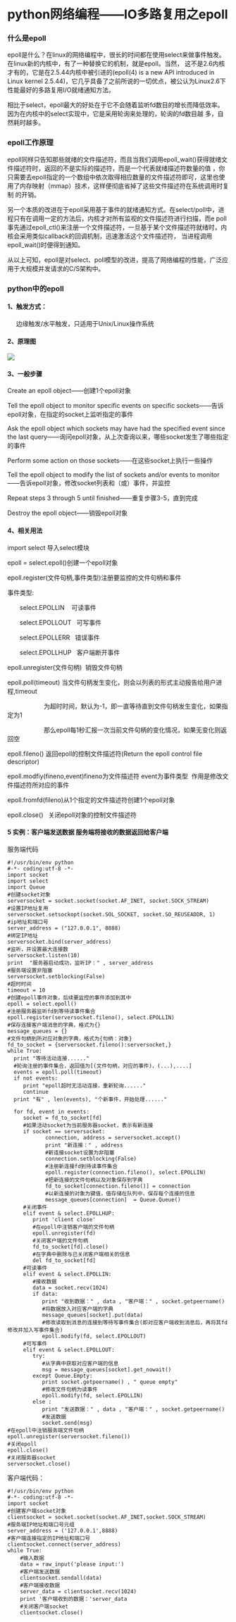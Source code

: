 # python网络编程——IO多路复用之epoll

### 什么是epoll

epoll是什么？在linux的网络编程中，很长的时间都在使用select来做事件触发。在linux新的内核中，有了一种替换它的机制，就是epoll。当然，
这不是2.6内核才有的，它是在2.5.44内核中被引进的(epoll(4) is a new API introduced in Linux kernel
2.5.44)，它几乎具备了之前所说的一切优点，被公认为Linux2.6下性能最好的多路复用I/O就绪通知方法。

相比于select，epoll最大的好处在于它不会随着监听fd数目的增长而降低效率。因为在内核中的select实现中，它是采用轮询来处理的，轮询的fd数目越
多，自然耗时越多。

### epoll工作原理

epoll同样只告知那些就绪的文件描述符，而且当我们调用epoll_wait()获得就绪文件描述符时，返回的不是实际的描述符，而是一个代表就绪描述符数量的值
，你只需要去epoll指定的一个数组中依次取得相应数量的文件描述符即可，这里也使用了内存映射（mmap）技术，这样便彻底省掉了这些文件描述符在系统调用时复制
的开销。



另一个本质的改进在于epoll采用基于事件的就绪通知方式。在select/poll中，进程只有在调用一定的方法后，内核才对所有监视的文件描述符进行扫描，而e
poll事先通过epoll_ctl()来注册一个文件描述符，一旦基于某个文件描述符就绪时，内核会采用类似callback的回调机制，迅速激活这个文件描述符，
当进程调用epoll_wait()时便得到通知。

  

从以上可知，epoll是对select、poll模型的改进，提高了网络编程的性能，广泛应用于大规模并发请求的C/S架构中。

### python中的epoll

#### 1、触发方式：

     边缘触发/水平触发，只适用于Unix/Linux操作系统

#### 2、原理图

![](http://www.pythontab.com/uploadfile/2016/1010/20161010104745752.png)

#### 3、一般步骤

Create an epoll object——创建1个epoll对象

Tell the epoll object to monitor specific events on specific
sockets——告诉epoll对象，在指定的socket上监听指定的事件

Ask the epoll object which sockets may have had the specified event since the
last query——询问epoll对象，从上次查询以来，哪些socket发生了哪些指定的事件

Perform some action on those sockets——在这些socket上执行一些操作

Tell the epoll object to modify the list of sockets and/or events to
monitor——告诉epoll对象，修改socket列表和（或）事件，并监控

Repeat steps 3 through 5 until finished——重复步骤3-5，直到完成

Destroy the epoll object——销毁epoll对象

#### 4、相关用法

import select 导入select模块

epoll = select.epoll()创建一个epoll对象

epoll.register(文件句柄,事件类型)注册要监控的文件句柄和事件

事件类型:

　　select.EPOLLIN    可读事件

　　select.EPOLLOUT   可写事件

　　select.EPOLLERR   错误事件

　　select.EPOLLHUP   客户端断开事件

epoll.unregister(文件句柄)  销毁文件句柄

epoll.poll(timeout) 当文件句柄发生变化，则会以列表的形式主动报告给用户进程,timeout

                     为超时时间，默认为-1，即一直等待直到文件句柄发生变化，如果指定为1

                     那么epoll每1秒汇报一次当前文件句柄的变化情况，如果无变化则返回空

epoll.fileno() 返回epoll的控制文件描述符(Return the epoll control file descriptor)

epoll.modfiy(fineno,event)fineno为文件描述符 event为事件类型  作用是修改文件描述符所对应的事件

epoll.fromfd(fileno)从1个指定的文件描述符创建1个epoll对象

epoll.close()   关闭epoll对象的控制文件描述符

#### 5 实例：客户端发送数据 服务端将接收的数据返回给客户端

服务端代码

    
    
    #!/usr/bin/env python
    #-*- coding:utf-8 -*-
    import socket
    import select
    import Queue
    #创建socket对象
    serversocket = socket.socket(socket.AF_INET, socket.SOCK_STREAM)
    #设置IP地址复用
    serversocket.setsockopt(socket.SOL_SOCKET, socket.SO_REUSEADDR, 1)
    #ip地址和端口号
    server_address = ("127.0.0.1", 8888)
    #绑定IP地址
    serversocket.bind(server_address)
    #监听，并设置最大连接数
    serversocket.listen(10)
    print  "服务器启动成功，监听IP：" , server_address
    #服务端设置非阻塞
    serversocket.setblocking(False)  
    #超时时间
    timeout = 10
    #创建epoll事件对象，后续要监控的事件添加到其中
    epoll = select.epoll()
    #注册服务器监听fd到等待读事件集合
    epoll.register(serversocket.fileno(), select.EPOLLIN)
    #保存连接客户端消息的字典，格式为{}
    message_queues = {}
    #文件句柄到所对应对象的字典，格式为{句柄：对象}
    fd_to_socket = {serversocket.fileno():serversocket,}
    while True:
      print "等待活动连接......"
      #轮询注册的事件集合，返回值为[(文件句柄，对应的事件)，(...),....]
      events = epoll.poll(timeout)
      if not events:
         print "epoll超时无活动连接，重新轮询......"
         continue
      print "有" , len(events), "个新事件，开始处理......"
      
      for fd, event in events:
         socket = fd_to_socket[fd]
         #如果活动socket为当前服务器socket，表示有新连接
         if socket == serversocket:
                connection, address = serversocket.accept()
                print "新连接：" , address
                #新连接socket设置为非阻塞
                connection.setblocking(False)
                #注册新连接fd到待读事件集合
                epoll.register(connection.fileno(), select.EPOLLIN)
                #把新连接的文件句柄以及对象保存到字典
                fd_to_socket[connection.fileno()] = connection
                #以新连接的对象为键值，值存储在队列中，保存每个连接的信息
                message_queues[connection]  = Queue.Queue()
         #关闭事件
         elif event & select.EPOLLHUP:
            print 'client close'
            #在epoll中注销客户端的文件句柄
            epoll.unregister(fd)
            #关闭客户端的文件句柄
            fd_to_socket[fd].close()
            #在字典中删除与已关闭客户端相关的信息
            del fd_to_socket[fd]
         #可读事件
         elif event & select.EPOLLIN:
            #接收数据
            data = socket.recv(1024)
            if data:
               print "收到数据：" , data , "客户端：" , socket.getpeername()
               #将数据放入对应客户端的字典
               message_queues[socket].put(data)
               #修改读取到消息的连接到等待写事件集合(即对应客户端收到消息后，再将其fd修改并加入写事件集合)
               epoll.modify(fd, select.EPOLLOUT)
         #可写事件
         elif event & select.EPOLLOUT:
            try:
               #从字典中获取对应客户端的信息
               msg = message_queues[socket].get_nowait()
            except Queue.Empty:
               print socket.getpeername() , " queue empty"
               #修改文件句柄为读事件
               epoll.modify(fd, select.EPOLLIN)
            else :
               print "发送数据：" , data , "客户端：" , socket.getpeername()
               #发送数据
               socket.send(msg)
    #在epoll中注销服务端文件句柄
    epoll.unregister(serversocket.fileno())
    #关闭epoll
    epoll.close()
    #关闭服务器socket
    serversocket.close()

客户端代码：

    
    
    #!/usr/bin/env python
    #-*- coding:utf-8 -*-
    import socket
    #创建客户端socket对象
    clientsocket = socket.socket(socket.AF_INET,socket.SOCK_STREAM)
    #服务端IP地址和端口号元组
    server_address = ('127.0.0.1',8888)
    #客户端连接指定的IP地址和端口号
    clientsocket.connect(server_address)
    while True:
        #输入数据
        data = raw_input('please input:')
        #客户端发送数据
        clientsocket.sendall(data)
        #客户端接收数据
        server_data = clientsocket.recv(1024)
        print '客户端收到的数据：'server_data
        #关闭客户端socket
        clientsocket.close()

  

